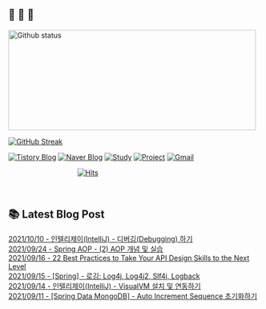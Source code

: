  ## 🐔 🐝 🐜

<div>
  
  <img width="494" height="200" alt="Github status" src="https://github-readme-stats.vercel.app/api?username=JuHyun419&count_private=true&theme=radical">
  
  [![GitHub Streak](https://github-readme-streak-stats.herokuapp.com/?user=JuHyun419&theme=dark)](https://github.com/JuHyun419)
  
</div>  

<div>
  
  [![Tistory Blog](http://img.shields.io/badge/-Tistory%20Blog-blue?style=flat&logo=Blogger&link=https://zzang9ha.tistory.com/)](https://zzang9ha.tistory.com/) 
  [![Naver Blog](http://img.shields.io/badge/-Naver%20Blog-green?style=flat&logo=Blogger&link=https://blog.naver.com/zzang9ha)](https://blog.naver.com/zzang9ha) 
  [![Study](http://img.shields.io/badge/-Study%20-655ced?style=flat&logo=github&link=https://github.com/JuHyun419/study)](https://github.com/JuHyun419/study) 
  [![Project](http://img.shields.io/badge/-Project-ff69b4?style=flat&logo=github&link=https://github.com/jh-project-repo)](https://github.com/jh-project-repo) 
  [![Gmail](http://img.shields.io/badge/Gmail-important?style=flat&logo=Gmail&link=mailto:zzang9haha@gmail.com)](mailto:zzang9haha@gmail.com) 

</div>

<div>
 
&nbsp;&nbsp;&nbsp;&nbsp;&nbsp;&nbsp;&nbsp;&nbsp;&nbsp;&nbsp;&nbsp;&nbsp;&nbsp;&nbsp;&nbsp;&nbsp;&nbsp;&nbsp;&nbsp;&nbsp;&nbsp;&nbsp;&nbsp;&nbsp;&nbsp;&nbsp;&nbsp;&nbsp;&nbsp;&nbsp;&nbsp;&nbsp;&nbsp;&nbsp; [![Hits](https://hits.seeyoufarm.com/api/count/incr/badge.svg?url=https%3A%2F%2Fgithub.com%2FJuHyun419&count_bg=%2379C83D&title_bg=%23555555&icon=&icon_color=%23E7E7E7&title=hits&edge_flat=false)](https://hits.seeyoufarm.com)
 
</div>
 
<br>
 
## 📚 Latest Blog Post

[2021/10/10 - 인텔리제이(IntelliJ) - 디버깅(Debugging) 하기](https://zzang9ha.tistory.com/390) <br/>
[2021/09/24 - Spring AOP - (2) AOP 개념 및 실습](https://zzang9ha.tistory.com/389) <br/>
[2021/09/16 - 22 Best Practices to Take Your API Design Skills to the Next Level](https://zzang9ha.tistory.com/388) <br/>
[2021/09/15 - [Spring] - 로깅: Log4j, Log4j2, Slf4j, Logback](https://zzang9ha.tistory.com/387) <br/>
[2021/09/14 - 인텔리제이(IntelliJ) - VisualVM 설치 및 연동하기](https://zzang9ha.tistory.com/386) <br/>
[2021/09/11 - [Spring Data MongoDB] - Auto Increment Sequence 초기화하기](https://zzang9ha.tistory.com/385) <br/>
